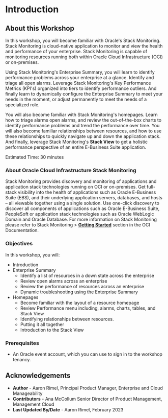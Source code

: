 # Introduction

## About this Workshop

In this workshop, you will become familiar with Oracle's Stack Monitoring. Stack Monitoring is cloud-native application to monitor and view the health and performance of your enterprise. Stack Monitoring is capable of monitoring resources running both within Oracle Cloud Infrastructure (OCI) or on-premises.

Using Stack Monitoring's Enterprise Summary, you will learn to identify performance problems across your enterprise at a glance. Identify and triage all open alarms. Leverage Stack Monitoring's Key Performance Metrics (KPI's) organized into tiers to identify performance outliers. And finally learn to dynamically configure the Enterprise Summary to meet your needs in the moment, or adjust permanently to meet the needs of a specialized role.

You will also become familiar with Stack Monitoring's homepages. Learn how to triage alarms open alarms, and review the out-of-the-box charts to identify performance problems and trend the performance over time. You will also become familiar relationships between resources, and how to use these relationships to quickly navigate up and down the application stack. And finally, leverage Stack Monitoring's **Stack View** to get a holistic performance perspective of an entire E-Business Suite application.

Estimated Time: 30 minutes

### About Oracle Cloud Infrastructure Stack Monitoring

Stack Monitoring provides discovery and monitoring of applications and application stack technologies running on OCI or on-premises. Get full-stack visibility into the health of applications such as Oracle E-Business Suite (EBS), and their underlying application servers, databases, and hosts – all viewable together using a single solution. Use one-click discovery to discover all components of applications such as Oracle E-Business Suite, PeopleSoft or application stack technologies such as Oracle WebLogic Domain and Oracle Database.  For more information on Stack Monitoring please refer to Stack Monitoring > **[Getting Started](https://docs.oracle.com/en-us/iaas/stack-monitoring/index.html)** section in the OCI Documentation.


### Objectives

In this workshop, you will:
* Introduction
* Enterprise Summary
  - Identify a list of resources in a down state across the enterprise
  - Review open alarms across an enterprise
  - Review the performance of resources across an enterprise
  - Dynamic troubleshooting using the Enterprise Summary
* Homepages
  - Become familiar with the layout of a resource homepage
  - Review Performance menu including, alarms, charts, tables, and Stack View
  - Identifying relationships between resources.
  - Putting it all together
  - Introduction to the Stack View

### Prerequisites

* An Oracle event account, which you can use to sign in to the workshop tenancy.

## Acknowledgements

- **Author** - Aaron Rimel, Principal Product Manager, Enterprise and Cloud Manageability
- **Contributors** - Ana McCollum Senior Director of Product Management, Management Cloud
- **Last Updated By/Date** - Aaron Rimel, February 2023
